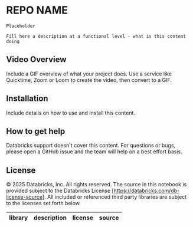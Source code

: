 # REPO NAME 

```
Placeholder

Fill here a description at a functional level - what is this content doing
```

## Video Overview

Include a GIF overview of what your project does. Use a service like Quicktime, Zoom or Loom to create the video, then convert to a GIF.


## Installation

Include details on how to use and install this content. 

## How to get help

Databricks support doesn't cover this content. For questions or bugs, please open a GitHub issue and the team will help on a best effort basis.


## License

&copy; 2025 Databricks, Inc. All rights reserved. The source in this notebook is provided subject to the Databricks License [https://databricks.com/db-license-source].  All included or referenced third party libraries are subject to the licenses set forth below.

| library                                | description             | license    | source                                              |
|----------------------------------------|-------------------------|------------|-----------------------------------------------------|
